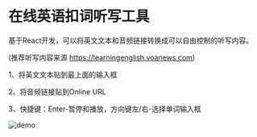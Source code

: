# 在线英语扣词听写工具

基于React开发，可以将英文文本和音频链接转换成可以自由控制的听写内容。

(推荐听写内容来源 https://learningenglish.voanews.com)

1、将英文文本贴到最上面的输入框

2、将音频链接贴到Online URL

3、快捷键：Enter-暂停和播放，方向键左/右-选择单词输入框

![demo](https://raw.githubusercontent.com/terry2tan/wordByword/master/static/media/demo.png)
